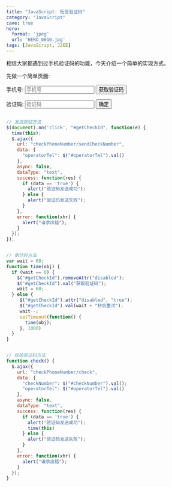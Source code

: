 ```yaml
---
title: "JavaScript: 短信验证码"
category: "JavaScript"
cave: true
hero:
  format: 'jpeg'
  url: 'HERO_0010.jpg'
tags: [JavaScript, J2EE]
---
```

相信大家都遇到过手机验证码的功能，今天介绍一个简单的实现方式。

先做一个简单页面:

<div style="background-color: #EEEEE">
  <form action="#" method="get">
      <p>手机号:
          <input type="text" name="phonenumber" placeholder="手机号" />
          <input type="submit" value="获取验证码" />
      </p>
      <p>验证码:
          <input type="text" name="authentication" placeholder="验证码" />
          <input type="submit" value="确定" />
      </p>
  </form>
</div>

```js

// 发送按钮方法
$(document).on('click', "#getCheckId", function(e) {
  time(this);
  $.ajax({
    url: "checkPhoneNumber/sendCheckNumber",
    data: {
      "operatorTel": $("#operatorTel").val()
    },
    async: false,
    dataType: "text",
    success: function(res) {
      if (data == 'true') {
        alert("验证码发送成功");
      } else {
        alert("验证码发送失败");
      }
    },
    error: function(xhr) {
      alert("请求出错");
    }
  });
});

```

```js

// 倒计时方法
var wait = 60;
function time(obj) {
  if (wait == 0) {
    $("#getCheckId").removeAttr("disabled");
    $("#getCheckId").val("获取验证码");
    wait = 60;
  } else {
     $("#getCheckId").attr("disabled", "true");
     $("#getCheckId").val(wait + "秒后重试");
     wait--;
     setTimeout(function() {
       time(obj);
     }, 1000)
  }
}

```

```js

// 校验验证码方法
function check() {
  $.ajax({
    url: "checkPhoneNumber/check",
    data: {
      "checkNumber": $("#checkNumber").val();
      "operatorTel": $("#operatorTel").val()
    },
    async: false,
    dataType: "text",
    success: function(res) {
      if (data == 'true') {
        alert("验证码发送成功");
        time(this)
      } else {
        alert("验证码发送失败");
      }
    },
    error: function(xhr) {
      alert("请求出错");
    }
  });
}

```
